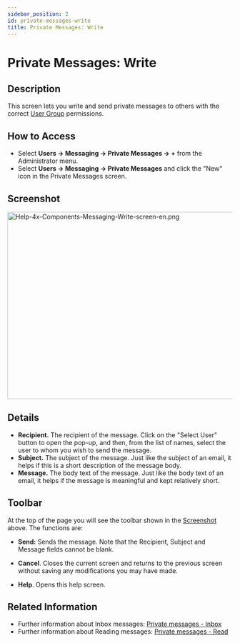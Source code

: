 ```yaml
---
sidebar_position: 2
id: private-messages-write
title: Private Messages: Write
---
```

# Private Messages: Write
## Description

This screen lets you write and send private messages to others with the
correct [User
Group](https://docs.joomla.org/Help4.x:Users:_Groups/en "Help4.x:Users: Groups/en")
permissions.

## How to Access

- Select **Users **→** Messaging **→** Private Messages **→** +** from
  the Administrator menu.
- Select **Users **→** Messaging **→** Private Messages** and click the
  "New" icon in the Private Messages screen.

## Screenshot

<img
src="https://docs.joomla.org/images/e/ee/Help-4x-Components-Messaging-Write-screen-en.png"
decoding="async" data-file-width="800" data-file-height="419"
width="800" height="419"
alt="Help-4x-Components-Messaging-Write-screen-en.png" />

## Details

- **Recipient.** The recipient of the message. Click on the "Select
  User" button to open the pop-up, and then, from the list of names,
  select the user to whom you wish to send the message.
- **Subject.** The subject of the message. Just like the subject of an
  email, it helps if this is a short description of the message body.
- **Message.** The body text of the message. Just like the body text of
  an email, it helps if the message is meaningful and kept relatively
  short.

## Toolbar

At the top of the page you will see the toolbar shown in the
[Screenshot](#Screenshot) above. The functions are:

- **Send:** Sends the message. Note that the Recipient, Subject and
  Message fields cannot be blank.

<!-- -->

- **Cancel**. Closes the current screen and returns to the previous
  screen without saving any modifications you may have made.

<!-- -->

- **Help**. Opens this help screen.

## Related Information

- Further information about Inbox messages: [Private messages -
  Inbox](https://docs.joomla.org/Help4.x:Private_Messages/en "Help4.x:Private Messages/en")
- Further information about Reading messages: [Private messages -
  Read](https://docs.joomla.org/Help4.x:Private_Messages:_Read/en "Help4.x:Private Messages: Read/en")
